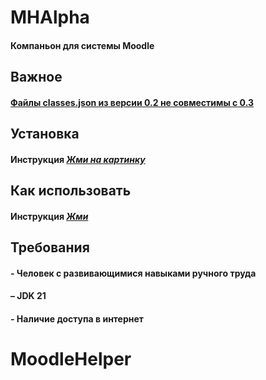  # MHAlpha
#### Компаньон для системы Moodle 

## Важное
#### [Файлы classes.json из версии 0.2 не совместимы с 0.3](MIGRATE.md)

## Установка
#### Инструкция [*Жми на картинку*](INSTALL.md)




## Как использовать
#### Инструкция [*Жми*](HOWTOUSE.md)


## Требования
#### - Человек с развивающимися навыками ручного труда
#### – JDK 21
#### - Наличие доступа в интернет
# MoodleHelper
